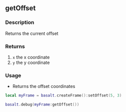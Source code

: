 ## getOffset

### Description

Returns the current offset

### Returns

1. `x` the x coordinate
2. `y` the y coordinate

### Usage

* Returns the offset coordinates

```lua
local myFrame = basalt.createFrame():setOffset(5, 3)

basalt.debug(myFrame:getOffset())
```
